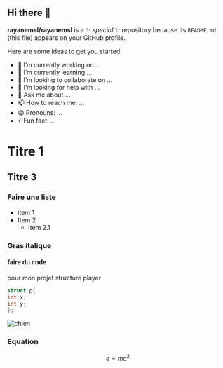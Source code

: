 ## Hi there 👋


**rayanemsl/rayanemsl** is a ✨ _special_ ✨ repository because its `README.md` (this file) appears on your GitHub profile.

Here are some ideas to get you started:

- 🔭 I’m currently working on ...
- 🌱 I’m currently learning ...
- 👯 I’m looking to collaborate on ...
- 🤔 I’m looking for help with ...
- 💬 Ask me about ...
- 📫 How to reach me: ...
- 😄 Pronouns: ...
- ⚡ Fun fact: ...

# Titre 1 

## Titre 3

### Faire une liste

- item 1
- Item 2
    - Item 2.1
### Gras italique

#### faire du code 

pour mon projet structure player

```c
struct p{
int x;
int y;
};
```

![chien](https://picsum.photos/seed/picsum/200/300)

### Equation

$$ e = mc^2 $$